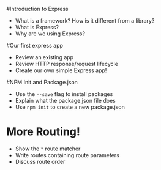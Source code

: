 #Introduction to Express

* What is a framework? How is it different from a library?
* What is Express?
* Why are we using Express?

#Our first express app

* Review an existing app
* Review HTTP response/request lifecycle
* Create our own simple Express app!

#NPM Init and Package.json

* Use the `--save` flag to install packages
* Explain what the package.json file does
* Use `npm init` to create a new package.json


# More Routing!

* Show the `*` route matcher
* Write routes containing route parameters
* Discuss route order